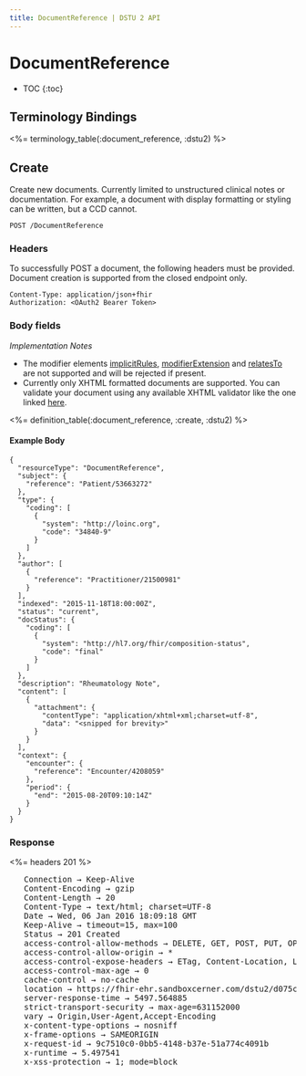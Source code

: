 ```yaml
---
title: DocumentReference | DSTU 2 API
---
```


# DocumentReference

* TOC
{:toc}

## Terminology Bindings

<%= terminology_table(:document_reference, :dstu2) %>

## Create

Create new documents. Currently limited to unstructured clinical notes or documentation. For example, a document with display formatting or styling can be written, but a CCD cannot.

    POST /DocumentReference

### Headers

To successfully POST a document, the following headers must be provided. Document creation is supported from the closed endpoint only.

    Content-Type: application/json+fhir
    Authorization: <OAuth2 Bearer Token>

### Body fields

_Implementation Notes_   

* The modifier elements [implicitRules], [modifierExtension] and [relatesTo] are not supported and will be rejected if
present.
* Currently only XHTML formatted documents are supported. You can validate your document using any available XHTML validator like the one linked [here].

<%= definition_table(:document_reference, :create, :dstu2) %>

#### Example Body

    {
      "resourceType": "DocumentReference",
      "subject": {
        "reference": "Patient/53663272"
      },
      "type": {
        "coding": [
          {
            "system": "http://loinc.org",
            "code": "34840-9"
          }
        ]
      },
      "author": [
        {
          "reference": "Practitioner/21500981"
        }
      ],
      "indexed": "2015-11-18T18:00:00Z",
      "status": "current",
      "docStatus": {
        "coding": [
          {
            "system": "http://hl7.org/fhir/composition-status",
            "code": "final"
          }
        ]
      },
      "description": "Rheumatology Note",
      "content": [
        {
          "attachment": {
            "contentType": "application/xhtml+xml;charset=utf-8",
            "data": "<snipped for brevity>"
          }
        }
      ],
      "context": {
        "encounter": {
          "reference": "Encounter/4208059"
        },
        "period": {
          "end": "2015-08-20T09:10:14Z"
        }
      }
    }

### Response

<%= headers 201 %>
<pre class="terminal">
   Connection → Keep-Alive
   Content-Encoding → gzip
   Content-Length → 20
   Content-Type → text/html; charset=UTF-8
   Date → Wed, 06 Jan 2016 18:09:18 GMT
   Keep-Alive → timeout=15, max=100
   Status → 201 Created
   access-control-allow-methods → DELETE, GET, POST, PUT, OPTIONS, HEAD
   access-control-allow-origin → *
   access-control-expose-headers → ETag, Content-Location, Location, X-Request-Id, WWW-Authenticate, Date
   access-control-max-age → 0
   cache-control → no-cache
   location → https://fhir-ehr.sandboxcerner.com/dstu2/d075cf8b-3261-481d-97e5-ba6c48d3b41f/DocumentReference/5789254
   server-response-time → 5497.564885
   strict-transport-security → max-age=631152000
   vary → Origin,User-Agent,Accept-Encoding
   x-content-type-options → nosniff
   x-frame-options → SAMEORIGIN
   x-request-id → 9c7510c0-0bb5-4148-b37e-51a774c4091b
   x-runtime → 5.497541
   x-xss-protection → 1; mode=block
</pre>

[implicitRules]: http://hl7.org/fhir/DSTU2/resource-definitions.html#Resource.implicitRules
[modifierExtension]: http://hl7.org/fhir/DSTU2/domainresource-definitions.html#DomainResource.modifierExtension
[relatesTo]: http://hl7.org/fhir/DSTU2/documentreference-definitions.html#DocumentReference.relatesTo
[here]: https://html5.validator.nu/
